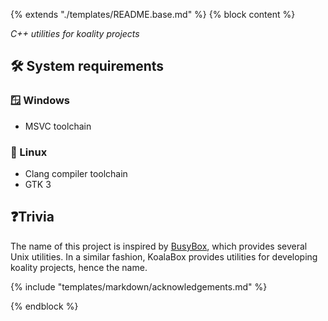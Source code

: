 {% extends "./templates/README.base.md" %}
{% block content %}

_C++ utilities for koality projects_

## 🛠️ System requirements

### 🪟 Windows

- MSVC toolchain

### 🐧 Linux

- Clang compiler toolchain
- GTK 3

## ❓Trivia

The name of this project is inspired by [BusyBox], which provides several Unix utilities.
In a similar fashion, KoalaBox provides utilities for developing koality projects, hence the name.

[BusyBox]: https://en.wikipedia.org/wiki/BusyBox

{% include "templates/markdown/acknowledgements.md" %}

{% endblock %}